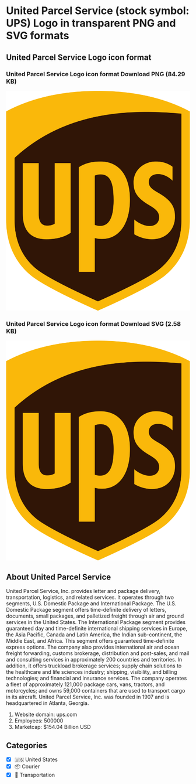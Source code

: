 # United Parcel Service (stock symbol: UPS) Logo in transparent PNG and SVG formats

## United Parcel Service Logo icon format

### United Parcel Service Logo icon format Download PNG (84.29 KB)

![United Parcel Service Logo icon format Download PNG (84.29 KB)](/img/orig/UPS-2d269781.png)

### United Parcel Service Logo icon format Download SVG (2.58 KB)

![United Parcel Service Logo icon format Download SVG (2.58 KB)](/img/orig/UPS-e9f2047d.svg)

## About United Parcel Service

United Parcel Service, Inc. provides letter and package delivery, transportation, logistics, and related services. It operates through two segments, U.S. Domestic Package and International Package. The U.S. Domestic Package segment offers time-definite delivery of letters, documents, small packages, and palletized freight through air and ground services in the United States. The International Package segment provides guaranteed day and time-definite international shipping services in Europe, the Asia Pacific, Canada and Latin America, the Indian sub-continent, the Middle East, and Africa. This segment offers guaranteed time-definite express options. The company also provides international air and ocean freight forwarding, customs brokerage, distribution and post-sales, and mail and consulting services in approximately 200 countries and territories. In addition, it offers truckload brokerage services; supply chain solutions to the healthcare and life sciences industry; shipping, visibility, and billing technologies; and financial and insurance services. The company operates a fleet of approximately 121,000 package cars, vans, tractors, and motorcycles; and owns 59,000 containers that are used to transport cargo in its aircraft. United Parcel Service, Inc. was founded in 1907 and is headquartered in Atlanta, Georgia.

1. Website domain: ups.com
2. Employees: 500000
3. Marketcap: $154.04 Billion USD


## Categories
- [x] 🇺🇸 United States
- [x] 📦 Courier
- [x] 🚚 Transportation
